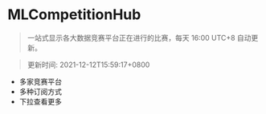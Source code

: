 # MLCompetitionHub

> 一站式显示各大数据竞赛平台正在进行的比赛，每天 16:00 UTC+8 自动更新。
  
> 更新时间: 2021-12-12T15:59:17+0800 

* 多家竞赛平台
* 多种订阅方式
* 下拉查看更多